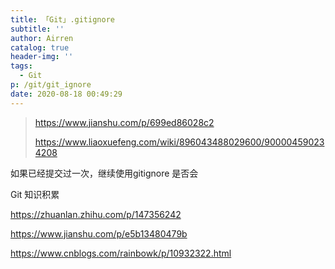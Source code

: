 ```yaml
---
title: 「Git」.gitignore
subtitle: ''
author: Airren
catalog: true
header-img: ''
tags:
  - Git
p: /git/git_ignore
date: 2020-08-18 00:49:29
---
```


> https://www.jianshu.com/p/699ed86028c2
>
> https://www.liaoxuefeng.com/wiki/896043488029600/900004590234208





如果已经提交过一次，继续使用gitignore 是否会



Git 知识积累

https://zhuanlan.zhihu.com/p/147356242

https://www.jianshu.com/p/e5b13480479b



https://www.cnblogs.com/rainbowk/p/10932322.html

